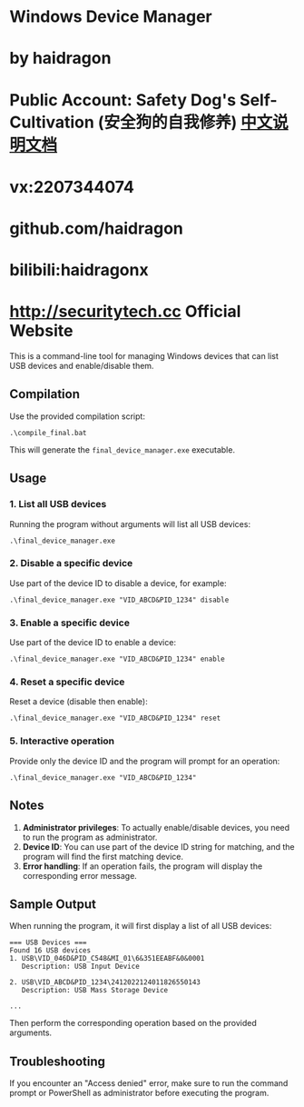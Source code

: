 # Windows Device Manager

# by haidragon  
# Public Account: Safety Dog's Self-Cultivation (安全狗的自我修养) [中文说明文档](./README.md)
# vx:2207344074
# github.com/haidragon
# bilibili:haidragonx
# http://securitytech.cc Official Website

This is a command-line tool for managing Windows devices that can list USB devices and enable/disable them.

## Compilation

Use the provided compilation script:
```
.\compile_final.bat
```

This will generate the `final_device_manager.exe` executable.

## Usage

### 1. List all USB devices
Running the program without arguments will list all USB devices:
```
.\final_device_manager.exe
```

### 2. Disable a specific device
Use part of the device ID to disable a device, for example:
```
.\final_device_manager.exe "VID_ABCD&PID_1234" disable
```

### 3. Enable a specific device
Use part of the device ID to enable a device:
```
.\final_device_manager.exe "VID_ABCD&PID_1234" enable
```

### 4. Reset a specific device
Reset a device (disable then enable):
```
.\final_device_manager.exe "VID_ABCD&PID_1234" reset
```

### 5. Interactive operation
Provide only the device ID and the program will prompt for an operation:
```
.\final_device_manager.exe "VID_ABCD&PID_1234"
```

## Notes

1. **Administrator privileges**: To actually enable/disable devices, you need to run the program as administrator.
2. **Device ID**: You can use part of the device ID string for matching, and the program will find the first matching device.
3. **Error handling**: If an operation fails, the program will display the corresponding error message.

## Sample Output

When running the program, it will first display a list of all USB devices:
```
=== USB Devices ===
Found 16 USB devices
1. USB\VID_046D&PID_C548&MI_01\6&351EEABF&0&0001
   Description: USB Input Device

2. USB\VID_ABCD&PID_1234\2412022124011826550143
   Description: USB Mass Storage Device

...
```

Then perform the corresponding operation based on the provided arguments.

## Troubleshooting

If you encounter an "Access denied" error, make sure to run the command prompt or PowerShell as administrator before executing the program.
